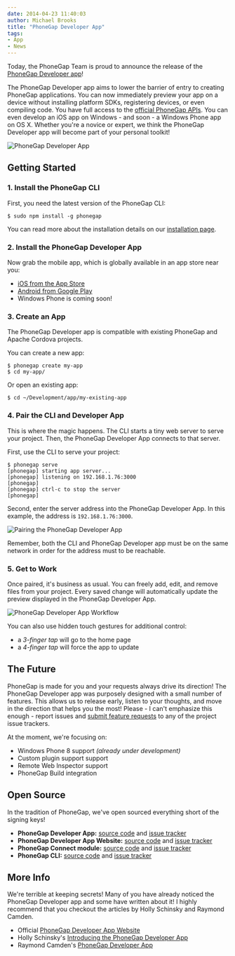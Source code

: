 ```yaml
---
date: 2014-04-23 11:40:03
author: Michael Brooks
title: "PhoneGap Developer App"
tags:
- App
- News
---
```


Today, the PhoneGap Team is proud to announce the release of the [PhoneGap Developer app][2]!

The PhoneGap Developer app aims to lower the barrier of entry to creating PhoneGap applications. You can now immediately preview your app on a device without installing platform SDKs, registering devices, or even compiling code. You have full access to the [official PhoneGap APIs][9]. You can even develop an iOS app on Windows - and soon - a Windows Phone app on OS X. Whether you're a novice or expert, we think the PhoneGap Developer app will become part of your personal toolkit!

<img src="http://forms.phonegap.com/uploads/blog/2014-04/phonegap-developer-app-hero.png" alt="PhoneGap Developer App" style="max-width: 500px;" />

## Getting Started

### 1. Install the PhoneGap CLI

First, you need the latest version of the PhoneGap CLI:

    $ sudo npm install -g phonegap

You can read more about the installation details on our [installation page][1].

### 2. Install the PhoneGap Developer App

Now grab the mobile app, which is globally available in an app store near you:

- [iOS from the App Store][3]
- [Android from Google Play][4]
- Windows Phone is coming soon!

### 3. Create an App

The PhoneGap Developer app is compatible with existing PhoneGap and Apache Cordova projects.

You can create a new app:

    $ phonegap create my-app
    $ cd my-app/

Or open an existing app:

    $ cd ~/Development/app/my-existing-app

### 4. Pair the CLI and Developer App

This is where the magic happens. The CLI starts a tiny web server to serve your project. Then, the PhoneGap Developer App connects to that server.

First, use the CLI to serve your project:

    $ phonegap serve
    [phonegap] starting app server...
    [phonegap] listening on 192.168.1.76:3000
    [phonegap]
    [phonegap] ctrl-c to stop the server
    [phonegap]

Second, enter the server address into the PhoneGap Developer App. In this example, the address is `192.168.1.76:3000`.

<img src="http://forms.phonegap.com/uploads/blog/2014-04/phonegap-developer-app-pairing.png" alt="Pairing the PhoneGap Developer App" style="max-width: 500px;" />

Remember, both the CLI and PhoneGap Developer app must be on the same network in order for the address must to be reachable.

### 5. Get to Work

Once paired, it's business as usual. You can freely add, edit, and remove files from your project. Every saved change will automatically update the preview displayed in the PhoneGap Developer App.

<img src="http://forms.phonegap.com/uploads/blog/2014-04/phonegap-app-developer-workflow-v2.gif" alt="PhoneGap Developer App Workflow" style="max-width: 500px;" height="auto" />

You can also use hidden touch gestures for additional control:

- a _3-finger tap_ will go to the home page
- a _4-finger tap_ will force the app to update

## The Future

PhoneGap is made for you and your requests always drive its direction! The PhoneGap Developer app was purposely designed with a small number of features. This allows us to release early, listen to your thoughts, and move in the direction that helps you the most! Please - I can't emphasize this enough - report issues and [submit feature requests](#open_source) to any of the project issue trackers.

At the moment, we're focusing on:

- Windows Phone 8 support _(already under development)_
- Custom plugin support support
- Remote Web Inspector support
- PhoneGap Build integration

## Open Source

In the tradition of PhoneGap, we've open sourced everything short of the signing keys!

- __PhoneGap Developer App:__ [source code][5] and [issue tracker][6]
- __PhoneGap Developer App Website:__ [source code][7] and [issue tracker][8]
- __PhoneGap Connect module:__ [source code][10] and [issue tracker][11]
- __PhoneGap CLI:__ [source code][14] and [issue tracker][15]

## More Info

We're terrible at keeping secrets! Many of you have already noticed the PhoneGap Developer app and some have written about it! I highly recommend that you checkout the articles by Holly Schinsky and Raymond Camden.

- Official [PhoneGap Developer App Website][2]
- Holly Schinsky's [Introducing the PhoneGap Developer App][1]
- Raymond Camden's [PhoneGap Developer App][12]

[1]: http://phonegap.com/install/
[2]: http://app.phonegap.com/
[3]: https://itunes.apple.com/app/id843536693
[4]: https://play.google.com/store/apps/details?id=com.adobe.phonegap.app
[5]: http://github.com/phonegap/phonegap-app-developer
[6]: http://github.com/phonegap/phonegap-app-developer/issues
[7]: http://github.com/phonegap/app.phonegap.com
[8]: http://github.com/phonegap/app.phonegap.com/issues
[9]: http://phonegap.com/about/feature/
[10]: http://github.com/phonegap/connect-phonegap
[11]: http://github.com/phonegap/connect-phonegap/issues
[12]: http://www.raymondcamden.com/index.cfm/2014/4/21/PhoneGap-Developer-App
[13]: http://devgirl.org/2014/04/22/introducing-the-phonegap-developer-app/
[14]: http://github.com/phonegap/phonegap-cli
[15]: http://github.com/phonegap/phonegap-cli/issues
